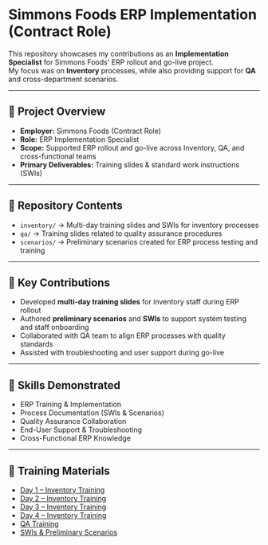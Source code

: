 # Simmons Foods ERP Implementation (Contract Role)

This repository showcases my contributions as an **Implementation Specialist** for Simmons Foods' ERP rollout and go-live project.  
My focus was on **Inventory** processes, while also providing support for **QA** and cross-department scenarios.

---

## 🚀 Project Overview
- **Employer:** Simmons Foods (Contract Role)  
- **Role:** ERP Implementation Specialist  
- **Scope:** Supported ERP rollout and go-live across Inventory, QA, and cross-functional teams  
- **Primary Deliverables:** Training slides & standard work instructions (SWIs)

---

## 📂 Repository Contents
- `inventory/` → Multi-day training slides and SWIs for inventory processes  
- `qa/` → Training slides related to quality assurance procedures  
- `scenarios/` → Preliminary scenarios created for ERP process testing and training  

---

## 📌 Key Contributions
- Developed **multi-day training slides** for inventory staff during ERP rollout  
- Authored **preliminary scenarios** and **SWIs** to support system testing and staff onboarding  
- Collaborated with QA team to align ERP processes with quality standards  
- Assisted with troubleshooting and user support during go-live  

---

## 🔑 Skills Demonstrated
- ERP Training & Implementation  
- Process Documentation (SWIs & Scenarios)  
- Quality Assurance Collaboration  
- End-User Support & Troubleshooting  
- Cross-Functional ERP Knowledge  

---

## 📂 Training Materials

- [Day 1 – Inventory Training](./Day%201%20Inventory%20PPT.pdf)  
- [Day 2 – Inventory Training](./Day%202%20Inventory%20PPT.pdf)  
- [Day 3 – Inventory Training](./Day%203%20Inventory%20PPT.pdf)  
- [Day 4 – Inventory Training](./Day%204%20Inventory%20PPT.pdf)  
- [QA Training](./QA_Training.pdf)  
- [SWIs & Preliminary Scenarios](./SWI's%20%26%20Preliminary%20Scenarios.pdf)  

